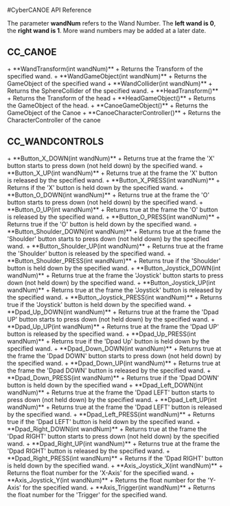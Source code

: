 #CyberCANOE API Reference

The parameter **wandNum** refers to the Wand Number. The **left wand is 0**, the **right wand is 1**. More wand numbers may be added at a later date. 

<h2 id="canoe">CC_CANOE</h2>
+ **WandTransform(int wandNum)**  
  + Returns the Transform of the specified wand.
+ **WandGameObject(int wandNum)**
  + Returns the GameObject of the specified wand 
+ **WandCollider(int wandNum)**
  + Returns the SphereCollider of the specified wand.
+ **HeadTransform()**
  + Returns the Transform of the head 
+ **HeadGameObject()**
  + Returns the GameObject of the head.
+ **CanoeGameObject()**
  + Returns the GameObject of the Canoe 
+ **CanoeCharacterController()**
  + Returns the CharacterController of the canoe

<h2 id="controls">CC_WANDCONTROLS</h2>
+ **Button_X_DOWN(int wandNum)**
  + Returns true at the frame the 'X' button starts to press down (not held down) by the specified wand.
+ **Button_X_UP(int wandNum)**
  + Returns true at the frame the 'X' button is released by the specified wand.
+ **Button_X_PRESS(int wandNum)**
  + Returns if the 'X' button is held down by the specified wand.
+ **Button_O_DOWN(int wandNum)**
  + Returns true at the frame the 'O' button starts to press down (not held down) by the specified wand.
+ **Button_O_UP(int wandNum)**
  + Returns true at the frame the 'O' button is released by the specified wand.
+ **Button_O_PRESS(int wandNum)**
  + Returns true if the 'O' button is held down by the specified wand.
+ **Button_Shoulder_DOWN(int wandNum)**  
  + Returns true at the frame the 'Shoulder' button starts to press down (not held down) by the specified wand.
+ **Button_Shoulder_UP(int wandNum)**
  + Returns true at the frame the 'Shoulder' button is released by the specified wand.
+ **Button_Shoulder_PRESS(int wandNum)**
  + Returns true if the 'Shoulder' button is held down by the specified wand.
+ **Button_Joystick_DOWN(int wandNum)**
  + Returns true at the frame the 'Joystick' button starts to press down (not held down) by the specified wand.
+ **Button_Joystick_UP(int wandNum)**
  + Returns true at the frame the 'Joystick' button is released by the specified wand.
+ **Button_Joystick_PRESS(int wandNum)**
  + Returns true if the 'Joystick' button is held down by the specified wand.
+ **Dpad_Up_DOWN(int wandNum)**
  + Returns true at the frame the 'Dpad UP' button starts to press down (not held down) by the specified wand.
+ **Dpad_Up_UP(int wandNum)**
  + Returns true at the frame the 'Dpad UP' button is released by the specified wand.
+ **Dpad_Up_PRESS(int wandNum)**
  + Returns true if the 'Dpad Up' button is held down by the specified wand.
+ **Dpad_Down_DOWN(int wandNum)**
  + Returns true at the frame the 'Dpad DOWN' button starts to press down (not held down) by the specified wand.
+ **Dpad_Down_UP(int wandNum)**
  + Returns true at the frame the 'Dpad DOWN' button is released by the specified wand.
+ **Dpad_Down_PRESS(int wandNum)**
  + Returns true if the 'Dpad DOWN' button is held down by the specified wand
+ **Dpad_Left_DOWN(int wandNum)**
  + Returns true at the frame the 'Dpad LEFT' button starts to press down (not held down) by the specified wand.
+ **Dpad_Left_UP(int wandNum)**
  + Returns true at the frame the 'Dpad LEFT' button is released by the specified wand.
+ **Dpad_Left_PRESS(int wandNum)** 
  + Returns true if the 'Dpad LEFT' button is held down by the specified wand.
+ **Dpad_Right_DOWN(int wandNum)**
  + Returns true at the frame the 'Dpad RIGHT' button starts to press down (not held down) by the specified wand.
+ **Dpad_Right_UP(int wandNum)**
  + Returns true at the frame the 'Dpad RIGHT' button is released by the specified wand.
+ **Dpad_Right_PRESS(int wandNum)**
  + Returns if the 'Dpad RIGHT' button is held down by the specified wand.
+ **Axis_Joystick_X(int wandNum)**
  + Returns the float number for the 'X-Axis' for the specified wand.
+ **Axis_Joystick_Y(int wandNum)**
  + Returns the float number for the 'Y-Axis' for the specified wand.
+ **Axis_Trigger(int wandNum)**
  + Returns the float number for the 'Trigger' for the specified wand. 
